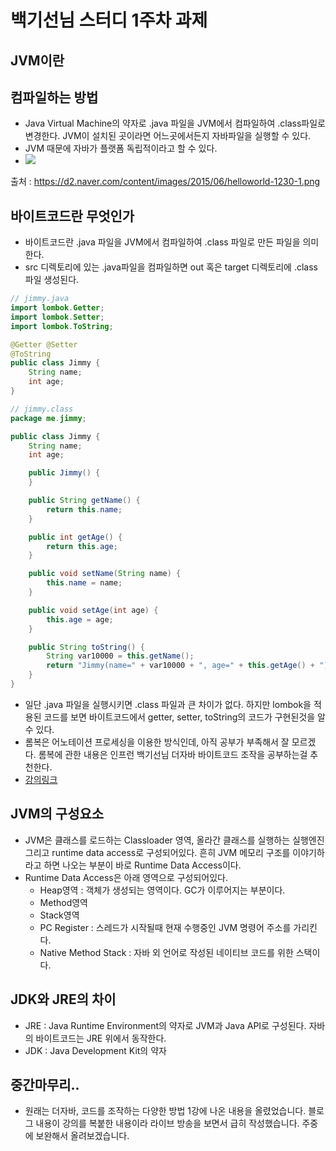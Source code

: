 # 백기선님 스터디 1주차 과제



## JVM이란

## 컴파일하는 방법

- Java Virtual Machine의 약자로 .java 파일을 JVM에서 컴파일하여 .class파일로 변경한다. JVM이 설치된 곳이라면 어느곳에서든지 자바파일을 실행할 수 있다.
- JVM 때문에 자바가 플랫폼 독립적이라고 할 수 있다.
- ![](https://d2.naver.com/content/images/2015/06/helloworld-1230-1.png)

출처 : https://d2.naver.com/content/images/2015/06/helloworld-1230-1.png

## 바이트코드란 무엇인가

- 바이트코드란 .java 파일을 JVM에서 컴파일하여 .class 파일로 만든 파일을 의미한다.
- src 디렉토리에 있는 .java파일을 컴파일하면 out 혹은 target 디렉토리에 .class파일 생성된다.

```java
// jimmy.java
import lombok.Getter;
import lombok.Setter;
import lombok.ToString;

@Getter @Setter
@ToString
public class Jimmy {
    String name;
    int age;
}

// jimmy.class
package me.jimmy;

public class Jimmy {
    String name;
    int age;

    public Jimmy() {
    }

    public String getName() {
        return this.name;
    }

    public int getAge() {
        return this.age;
    }

    public void setName(String name) {
        this.name = name;
    }

    public void setAge(int age) {
        this.age = age;
    }

    public String toString() {
        String var10000 = this.getName();
        return "Jimmy(name=" + var10000 + ", age=" + this.getAge() + ")";
    }
}
```

- 일단 .java 파일을 실행시키면 .class 파일과 큰 차이가 없다. 하지만 lombok을 적용된 코드를 보면 바이트코드에서 getter, setter, toString의 코드가 구현된것을 알 수 있다.
- 롬복은 어노테이션 프로세싱을 이용한 방식인데, 아직 공부가 부족해서 잘 모르겠다. 롬복에 관한 내용은 인프런 백기선님 더자바 바이트코드 조작을 공부하는걸 추천한다.
- [강의링크](https://www.inflearn.com/course/the-java-code-manipulation)

## JVM의 구성요소

- JVM은 클래스를 로드하는 Classloader 영역, 올라간 클래스를 실행하는 실행엔진 그리고 runtime data access로 구성되어있다. 흔히 JVM 메모리 구조를 이야기하라고 하면 나오는 부분이 바로 Runtime Data Access이다.
- Runtime Data Access은 아래 영역으로 구성되어있다.
  - Heap영역 : 객체가 생성되는 영역이다. GC가 이루어지는 부분이다.
  - Method영역
  - Stack영역
  - PC Register : 스레드가 시작될때 현재 수행중인 JVM 명령어 주소를 가리킨다.
  - Native Method Stack : 자바 외 언어로 작성된 네이티브 코드를 위한 스택이다.

## JDK와 JRE의 차이

- JRE : Java Runtime Environment의 약자로 JVM과 Java API로 구성된다. 자바의 바이트코드는 JRE 위에서 동작한다.
- JDK : Java Development Kit의 약자



## 중간마무리..

- 원래는 더자바, 코드를 조작하는 다양한 방법 1강에 나온 내용을 올렸었습니다. 블로그 내용이 강의를 복붙한 내용이라 라이브 방송을 보면서 급히 작성했습니다. 주중에 보완해서 올려보겠습니다.
